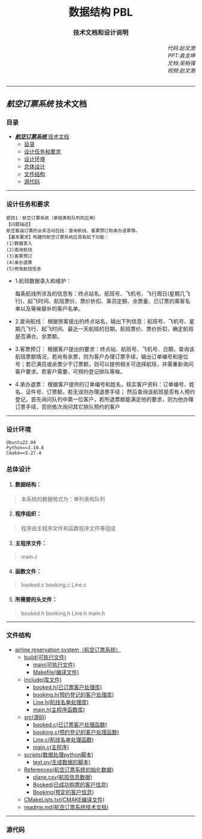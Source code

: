 <!DOCTYPE html>
<html>
<head>
    <style>
        .centered-text {
            text-align: center;
        }
    </style>
</head>
<body>
    <!-- <h1 style="text-align: end;">东北林业大学</h1 -->
    <h1 class="centered-text">数据结构 PBL</h1>
    <h3 class="centered-text">技术文档和设计说明</h3>
    <h6 style="text-align: right;">代码:赵文渤 <br>PPT:袁龙坤 <br>文档:吴柏强<br>视频:赵文渤</h6>
</body>

<div STYLE="page-break-after: always;"></div>



---

## ***航空订票系统*** 技术文档
### 目录
- [***航空订票系统*** 技术文档](#航空订票系统-技术文档)
  - [目录](#目录)
  - [设计任务和要求](#设计任务和要求)
  - [设计环境](#设计环境)
  - [总体设计](#总体设计)
  - [文件结构](#文件结构)
  - [源代码](#源代码)


<div STYLE="page-break-after: always;"></div>

---

### 设计任务和要求

    题目1：航空订票系统（单链表和队列的应用）
    【问题描述】
    航空客运订票的业务活动包括：查询航线、客票预订和承办退票等。
    【基本要求】构建的航空订票系统应具有如下功能：
    (1)数据录入 
    (2)查询航线 
    (3)客票预订 
    (4)承办退票 
    (5)修改航班信息
* 1.航班数据录入和维护： 
  

    每条航线所涉及的信息有：终点站名、航班号、飞机号、飞行周日(星期几飞行)、起飞时间、航班票价、票价折扣、乘员定额、余票量、已订票的乘客名单以及等候替补的客户名单。
* 2.查询航线：
    根据旅客提出的终点站名，输出下列信息：航班号、飞机号、星期几飞行、起飞时间、最近一天航班的日期，航班票价、票价折扣，确定航班是否满仓、余票额。
* 3.客票预订： 
    根据客户提出的要求：终点站、航班号、飞机号、日期，查询该航班票额情况，若尚有余票，则为客户办理订票手续，输出订单编号和座位号；若已满员或余票少于订票额，则可以提供相关可选择航班，并需重新询问客户要求。若客户需要，可预约登记排队等候。
* 4.承办退票：
    根据客户提供的订单编号和姓名，核实客户资料：订单编号、姓名、证件号、订票额，若无误则办理退票手续；
    然后查询该航班是否有人预约登记，首先询问队列中第一位客户，若所退票额能满足他的要求，则为他办理订票手续，否则依次询问其它排队预约的客户

<div STYLE="page-break-after: always;"></div>


---


### 设计环境
    Ubuntu22.04
    Python==3.10.8
    Cmake==3.27.4

### 总体设计

1. #### 数据结构： ####

> 本系统的数据格式为：单列表和队列 
2. #### 程序组织： ####
> 程序由主程序文件和函数程序文件等组成
3. #### 主程序文件： ####
>    main.c
4. #### 函数文件： ####
>booked.c
>booking.c
>Line.c
5. #### 所需要的头文件：
>booked.h
>booking.h
>Line.h
>main.h


---

### 文件结构

- [airline reservation system（航空订票系统）](../airline_reservation_system)
    - [build(可执行文件)](./build)
        - [main(可执行文件)](./build/main)
        - [Makefile(编译文件)](./build/Makefile)
    - [include(库文件)](./include)
        - [booked.h(已订票客户处理库)](./include/booked.h)
        - [booking.h(预约登记的客户处理库)](./include/booking.h)
        - [Line.h(航线名单处理库)](./include/Line.h)
        - [main.h(主程序函数库)](./include/main.h)
    - [src(源码)](./src)
        - [booked.c(已订票客户处理函数)](./src/booked.c)
        - [booking.c(预约登记的客户处理函数)](./src/booking.c)
        - [Line.c(航线名单处理函数)](./src/Line.c)
        - [main.c(主程序)](./src/main.c)
    - [scripts(数据处理python脚本)](./scripts) 
        - [text.py(生成数据的脚本)](./scripts/text.py)
    - [References(航空订票系统初始化数据)](./References)  
        - [plane.csv(航班信息数据)](./References/plane.csv)
        - [Booked(已成功购票的客户信息)](./References/Booked/)
        - [Booking(预定的客户信息)](./References/Booking/)    
    - [CMakeLists.txt(CMAKE编译文件)](./CMakeLists.txt)
    - [readme.md(航空订票系统技术文档)](./readme.md)

<div STYLE="page-break-after: always;"></div>


---

### 源代码

